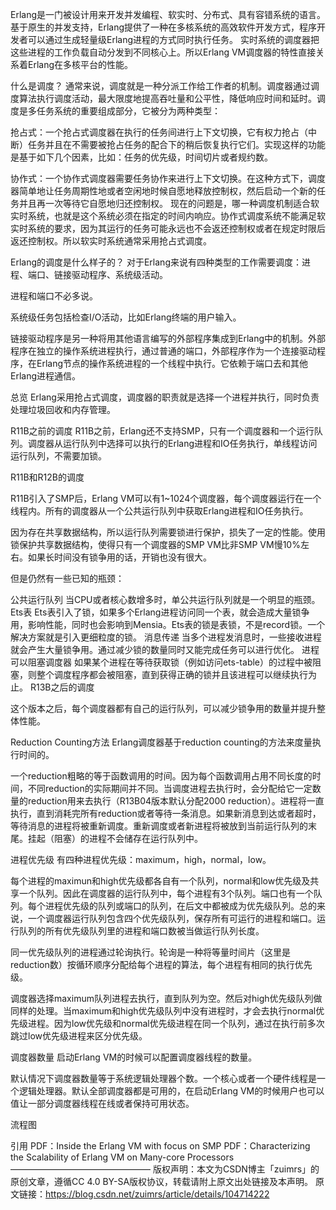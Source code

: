 Erlang是一门被设计用来开发并发编程、软实时、分布式、具有容错系统的语言。
基于原生的并发支持，Erlang提供了一种在多核系统的高效软件开发方式，程序开发者可以通过生成轻量级Erlang进程的方式同时执行任务。
实时系统的调度器把这些进程的工作负载自动分发到不同核心上。所以Erlang VM调度器的特性直接关系着Erlang在多核平台的性能。

什么是调度？
通常来说，调度就是一种分派工作给工作者的机制。调度器通过调度算法执行调度活动，最大限度地提高吞吐量和公平性，降低响应时间和延时。调度是多任务系统的重要组成部分，它被分为两种类型：

抢占式：一个抢占式调度器在执行的任务间进行上下文切换，它有权力抢占（中断）任务并且在不需要被抢占任务的配合下的稍后恢复执行它们。实现这样的功能是基于如下几个因素，比如：任务的优先级，时间切片或者规约数。

协作式：一个协作式调度器需要任务协作来进行上下文切换。在这种方式下，调度器简单地让任务周期性地或者空闲地时候自愿地释放控制权，然后启动一个新的任务并且再一次等待它自愿地归还控制权。
现在的问题是，哪一种调度机制适合软实时系统，也就是这个系统必须在指定的时间内响应。协作式调度系统不能满足软实时系统的要求，因为其运行的任务可能永远也不会返还控制权或者在规定时限后返还控制权。所以软实时系统通常采用抢占式调度。

Erlang的调度是什么样子的？
对于Erlang来说有四种类型的工作需要调度：进程、端口、链接驱动程序、系统级活动。

进程和端口不必多说。

系统级任务包括检查I/O活动，比如Erlang终端的用户输入。

链接驱动程序是另一种将用其他语言编写的外部程序集成到Erlang中的机制。外部程序在独立的操作系统进程执行，通过普通的端口，外部程序作为一个连接驱动程序，在Erlang节点的操作系统进程的一个线程中执行。它依赖于端口去和其他Erlang进程通信。

总览
Erlang采用抢占式调度，调度器的职责就是选择一个进程并执行，同时负责处理垃圾回收和内存管理。

R11B之前的调度
R11B之前，Erlang还不支持SMP，只有一个调度器和一个运行队列。调度器从运行队列中选择可以执行的Erlang进程和IO任务执行，单线程访问运行队列，不需要加锁。


R11B和R12B的调度

R11B引入了SMP后，Erlang VM可以有1~1024个调度器，每个调度器运行在一个线程内。所有的调度器从一个公共运行队列中获取Erlang进程和IO任务执行。

因为存在共享数据结构，所以运行队列需要锁进行保护，损失了一定的性能。使用锁保护共享数据结构，使得只有一个调度器的SMP VM比非SMP VM慢10%左右。如果长时间没有锁争用的话，开销也没有很大。

但是仍然有一些已知的瓶颈：

公共运行队列
当CPU或者核心数增多时，单公共运行队列就是一个明显的瓶颈。
Ets表
Ets表引入了锁，如果多个Erlang进程访问同一个表，就会造成大量锁争用，影响性能，同时也会影响到Mensia。Ets表的锁是表锁，不是record锁。一个解决方案就是引入更细粒度的锁。
消息传递
当多个进程发消息时，一些接收进程就会产生大量锁争用。通过减少锁的数量同时又能完成任务可以进行优化。
进程可以阻塞调度器
如果某个进程在等待获取锁（例如访问ets-table）的过程中被阻塞，则整个调度程序都会被阻塞，直到获得正确的锁并且该进程可以继续执行为止。
R13B之后的调度

这个版本之后，每个调度器都有自己的运行队列，可以减少锁争用的数量并提升整体性能。

Reduction Counting方法
Erlang调度器基于reduction counting的方法来度量执行时间的。

一个reduction粗略的等于函数调用的时间。因为每个函数调用占用不同长度的时间，不同reduction的实际期间并不同。当调度进程去执行时，会分配给它一定数量的reduction用来去执行（R13B04版本默认分配2000 reduction）。进程将一直执行，直到消耗完所有reduction或者等待一条消息。如果新消息到达或者超时，等待消息的进程将被重新调度。重新调度或者新进程将被放到当前运行队列的末尾。挂起（阻塞）的进程不会储存在运行队列中。

进程优先级
有四种进程优先级：maximum，high，normal，low。

每个进程的maximun和high优先级都各自有一个队列，normal和low优先级及共享一个队列。因此在调度器的运行队列中，每个进程有3个队列。端口也有一个队列。每个进程优先级的队列或端口的队列，在后文中都被成为优先级队列。总的来说，一个调度器运行队列包含四个优先级队列，保存所有可运行的进程和端口。运行队列的所有优先级队列里的进程和端口数被当做运行队列长度。

同一优先级队列的进程通过轮询执行。轮询是一种将等量时间片（这里是reduction数）按循环顺序分配给每个进程的算法，每个进程有相同的执行优先级。

调度器选择maximum队列进程去执行，直到队列为空。然后对high优先级队列做同样的处理。当maximum和high优先级队列中没有进程时，才会去执行normal优先级进程。因为low优先级和normal优先级进程在同一个队列，通过在执行前多次跳过low优先级进程来区分优先级。

调度器数量
启动Erlang VM的时候可以配置调度器线程的数量。

默认情况下调度器数量等于系统逻辑处理器个数。一个核心或者一个硬件线程是一个逻辑处理器。默认全部调度器都是可用的，在启动Erlang VM的时候用户也可以值让一部分调度器线程在线或者保持可用状态。

流程图

引用
PDF：Inside the Erlang VM with focus on SMP
PDF：Characterizing the Scalability of Erlang VM on Many-core Processors
————————————————
版权声明：本文为CSDN博主「zuimrs」的原创文章，遵循CC 4.0 BY-SA版权协议，转载请附上原文出处链接及本声明。
原文链接：https://blog.csdn.net/zuimrs/article/details/104714222